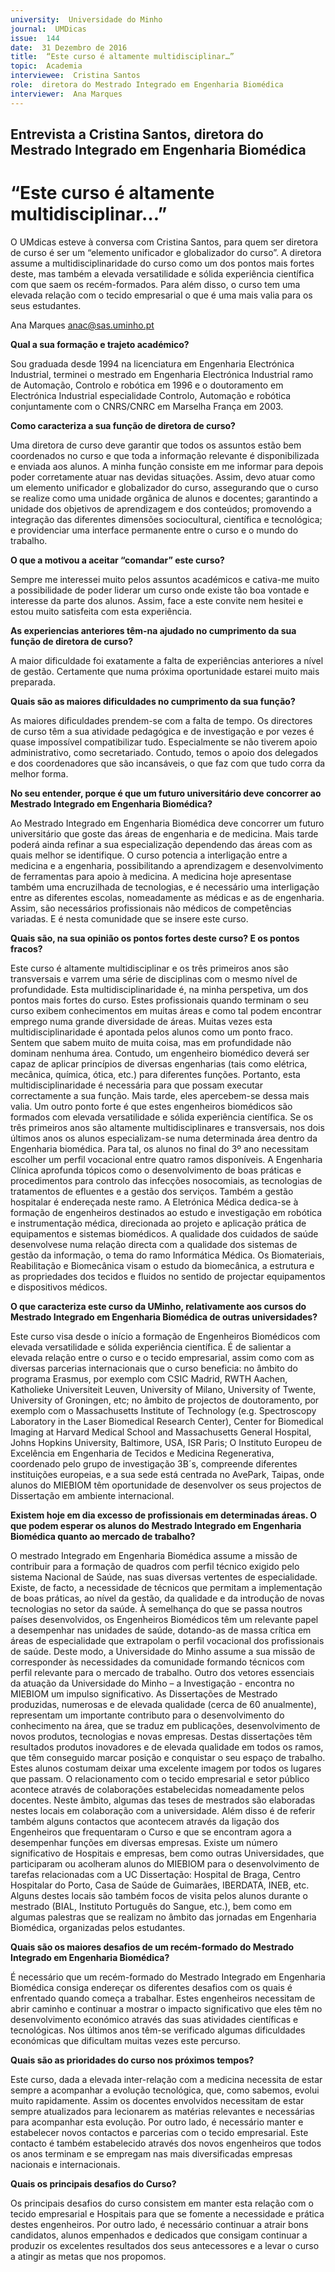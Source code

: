 ```yaml
---
university:  Universidade do Minho
journal:  UMDicas
issue:  144
date:  31 Dezembro de 2016
title:  “Este curso é altamente multidisciplinar…”
topic:  Academia
interviewee:  Cristina Santos
role:  diretora do Mestrado Integrado em Engenharia Biomédica
interviewer:  Ana Marques
---
```

 

## Entrevista a Cristina Santos, diretora do Mestrado Integrado em Engenharia Biomédica 

# “Este curso é altamente multidisciplinar…”

O UMdicas esteve à conversa com Cristina Santos, para quem ser diretora de curso é ser um “elemento unificador e globalizador do curso”. A diretora assume a multidisciplinaridade do curso como um dos pontos mais fortes deste, mas também a elevada versatilidade e sólida experiência científica com que saem os recém-formados. Para além disso, o curso tem uma elevada relação com o tecido empresarial o que é uma mais valia para os seus estudantes.

Ana Marques 
anac@sas.uminho.pt 

 
**Qual a sua formação e trajeto académico?**

Sou graduada desde 1994 na licenciatura em Engenharia Electrónica Industrial, terminei o mestrado em Engenharia Electrónica Industrial ramo de Automação, Controlo e robótica em 1996 e o doutoramento em Electrónica Industrial especialidade Controlo, Automação e robótica conjuntamente com o CNRS/CNRC em Marselha França em 2003.

 
**Como caracteriza a sua função de diretora de curso?**

Uma diretora de curso deve garantir que todos os assuntos estão bem coordenados no curso e que toda a informação relevante é disponibilizada e enviada aos alunos. A minha função consiste em me informar para depois poder corretamente atuar nas devidas situações. Assim, devo atuar como um elemento unificador e globalizador do curso, assegurando que o curso se realize como uma unidade orgânica de alunos e docentes; garantindo a unidade dos objetivos de aprendizagem e dos conteúdos; promovendo a integração das diferentes dimensões sociocultural, científica e tecnológica; e providenciar uma interface permanente entre o curso e o mundo do trabalho.

 
**O que a motivou a aceitar “comandar” este curso?**

Sempre me interessei muito pelos assuntos académicos e cativa-me muito a possibilidade de poder liderar um curso onde existe tão boa vontade e interesse da parte dos alunos. Assim, face a este convite nem hesitei e estou muito satisfeita com esta experiência.

 
**As experiencias anteriores têm-na ajudado no cumprimento da sua função de diretora de curso?**

A maior dificuldade foi exatamente a falta de experiências anteriores a nível de gestão.
Certamente que numa próxima oportunidade estarei muito mais preparada.

 
**Quais são as maiores dificuldades no cumprimento da sua função?**

As maiores dificuldades prendem-se com a falta de tempo. Os directores de curso têm a sua atividade pedagógica e de investigação e por vezes é quase impossível compatibilizar tudo. Especialmente se não tiverem apoio administrativo, como secretariado. Contudo, temos o apoio dos delegados e dos coordenadores que são incansáveis, o que faz com que tudo corra da melhor forma.

 
**No seu entender, porque é que um futuro universitário deve concorrer ao Mestrado Integrado em Engenharia Biomédica?**

Ao Mestrado Integrado em Engenharia Biomédica deve concorrer um futuro universitário que goste das áreas de engenharia e de medicina. Mais tarde poderá ainda refinar a sua especialização dependendo das áreas com as quais melhor se identifique. O curso potencia a interligação entre a medicina e a engenharia, possibilitando a aprendizagem e desenvolvimento de ferramentas para apoio à medicina. A medicina hoje apresentase também uma encruzilhada de tecnologias, e é necessário uma interligação entre as diferentes escolas, nomeadamente as médicas e as de engenharia. Assim, são necessários profissionais não médicos de competências variadas. E é nesta comunidade que se insere este curso.

 
**Quais são, na sua opinião os pontos fortes deste curso? E os pontos fracos?**

Este curso é altamente multidisciplinar e os três primeiros anos são transversais e varrem uma série de disciplinas com o mesmo nível de profundidade.
Esta multidisciplinaridade é, na minha perspetiva, um dos pontos mais fortes do curso. Estes profissionais quando terminam o seu curso exibem conhecimentos em muitas áreas e como tal podem encontrar emprego numa grande diversidade de áreas. Muitas vezes esta multidisciplinaridade é apontada pelos alunos como um ponto fraco.
Sentem que sabem muito de muita coisa, mas em profundidade não dominam nenhuma área.
Contudo, um engenheiro biomédico deverá ser capaz de aplicar princípios de diversas engenharias (tais como elétrica, mecânica, química, ótica, etc.) para diferentes funções. Portanto, esta multidisciplinaridade é necessária para que possam executar correctamente a sua função. Mais tarde, eles apercebem-se dessa mais valia.
Um outro ponto forte é que estes engenheiros biomédicos são formados com elevada versatilidade e sólida experiência científica.
Se os três primeiros anos são altamente multidisciplinares e transversais, nos dois últimos anos os alunos especializam-se numa determinada área dentro da Engenharia biomédica. Para tal, os alunos no final do 3º ano necessitam escolher um perfil vocacional entre quatro ramos disponíveis.
A Engenharia Clínica aprofunda tópicos como o desenvolvimento de boas práticas e procedimentos para controlo das infecções nosocomiais, as tecnologias de tratamentos de efluentes e a gestão dos serviços. Também a gestão hospitalar é endereçada neste ramo. A Eletrónica Médica dedica-se à formação de engenheiros destinados ao estudo e investigação em robótica e instrumentação médica, direcionada ao projeto e aplicação prática de equipamentos e sistemas biomédicos. A qualidade dos cuidados de saúde desenvolvese numa relação directa com a qualidade dos sistemas de gestão da informação, o tema do ramo Informática Médica. Os Biomateriais, Reabilitação e Biomecânica visam o estudo da biomecânica, a estrutura e as propriedades dos tecidos e fluidos no sentido de projectar equipamentos e dispositivos médicos.

 
**O que caracteriza este curso da UMinho, relativamente aos cursos do Mestrado Integrado em Engenharia Biomédica de outras universidades?**

Este curso visa desde o início a formação de Engenheiros Biomédicos com elevada versatilidade e sólida experiência científica. É de salientar a elevada relação entre o curso e o tecido empresarial, assim como com as diversas parcerias internacionais que o curso beneficia: no âmbito do programa Erasmus, por exemplo com CSIC Madrid, RWTH Aachen, Katholieke Universiteit Leuven, University of Milano, University of Twente, University of Groningen, etc; no âmbito de projectos de doutoramento, por exemplo com o Massachusetts Institute of Technology (e.g. Spectroscopy Laboratory in the Laser Biomedical Research Center), Center for Biomedical Imaging at Harvard Medical School and Massachusetts General Hospital, Johns Hopkins University, Baltimore, USA, ISR Paris; O Instituto Europeu de Excelência em Engenharia de Tecidos e Medicina Regenerativa, coordenado pelo grupo de investigação 3B´s, compreende diferentes instituições europeias, e a sua sede está centrada no AvePark, Taipas, onde alunos do MIEBIOM têm oportunidade de desenvolver os seus projectos de Dissertação em ambiente internacional.

 
**Existem hoje em dia excesso de profissionais em determinadas áreas. O que podem esperar os alunos do Mestrado Integrado em Engenharia Biomédica quanto ao mercado de trabalho?**

O mestrado Integrado em Engenharia Biomédica assume a missão de contribuir para a formação de quadros com perfil técnico exigido pelo sistema Nacional de Saúde, nas suas diversas vertentes de especialidade. Existe, de facto, a necessidade de técnicos que permitam a implementação de boas práticas, ao nível da gestão, da qualidade e da introdução de novas tecnologias no setor da saúde.
À semelhança do que se passa noutros países desenvolvidos, os Engenheiros Biomédicos têm um relevante papel a desempenhar nas unidades de saúde, dotando-as de massa crítica em áreas de especialidade que extrapolam o perfil vocacional dos profissionais de saúde. Deste modo, a Universidade do Minho assume a sua missão de corresponder às necessidades da comunidade formando técnicos com perfil relevante para o mercado de trabalho.
Outro dos vetores essenciais da atuação da Universidade do Minho – a Investigação - encontra no MIEBIOM um impulso significativo. As Dissertações de Mestrado produzidas, numerosas e de elevada qualidade (cerca de 60 anualmente), representam um importante contributo para o desenvolvimento do conhecimento na área, que se traduz em publicações, desenvolvimento de novos produtos, tecnologias e novas empresas. Destas dissertações têm resultados produtos inovadores e de elevada qualidade em todos os ramos, que têm conseguido marcar posição e conquistar o seu espaço de trabalho. Estes alunos costumam deixar uma excelente imagem por todos os lugares que passam.
O relacionamento com o tecido empresarial e setor público acontece através de colaborações estabelecidas nomeadamente pelos docentes.
Neste âmbito, algumas das teses de mestrados são elaboradas nestes locais em colaboração com a universidade. Além disso é de referir também alguns contactos que acontecem através da ligação dos Engenheiros que frequentaram o Curso e que se encontram agora a desempenhar funções em diversas empresas. Existe um número significativo de Hospitais e empresas, bem como outras Universidades, que participaram ou acolheram alunos do MIEBIOM para o desenvolvimento de tarefas relacionadas com a UC Dissertação: Hospital de Braga, Centro Hospitalar do Porto, Casa de Saúde de Guimarães, IBERDATA, INEB, etc. Alguns destes locais são também focos de visita pelos alunos durante o mestrado (BIAL, Instituto Português do Sangue, etc.), bem como em algumas palestras que se realizam no âmbito das jornadas em Engenharia Biomédica, organizadas pelos estudantes.

 
**Quais são os maiores desafios de um recém-formado do Mestrado Integrado em Engenharia Biomédica?**

É necessário que um recém-formado do Mestrado Integrado em Engenharia Biomédica consiga endereçar os diferentes desafios com os quais é enfrentado quando começa a trabalhar. Estes engenheiros necessitam de abrir caminho e continuar a mostrar o impacto significativo que eles têm no desenvolvimento económico através das suas atividades científicas e tecnológicas. Nos últimos anos têm-se verificado algumas dificuldades económicas que dificultam muitas vezes este percurso.

 
**Quais são as prioridades do curso nos próximos tempos?**

Este curso, dada a elevada inter-relação com a medicina necessita de estar sempre a acompanhar a evolução tecnológica, que, como sabemos, evolui muito rapidamente. Assim os docentes envolvidos necessitam de estar sempre atualizados para lecionarem as matérias relevantes e necessárias para acompanhar esta evolução. Por outro lado, é necessário manter e estabelecer novos contactos e parcerias com o tecido empresarial.
Este contacto é também estabelecido através dos novos engenheiros que todos os anos terminam e se empregam nas mais diversificadas empresas nacionais e internacionais.

 
**Quais os principais desafios do Curso?**

Os principais desafios do curso consistem em manter esta relação com o tecido empresarial e Hospitais para que se fomente a necessidade e prática destes engenheiros.
Por outro lado, é necessário continuar a atrair bons candidatos, alunos empenhados e dedicados que consigam continuar a produzir os excelentes resultados dos seus antecessores e a levar o curso a atingir as metas que nos propomos.

